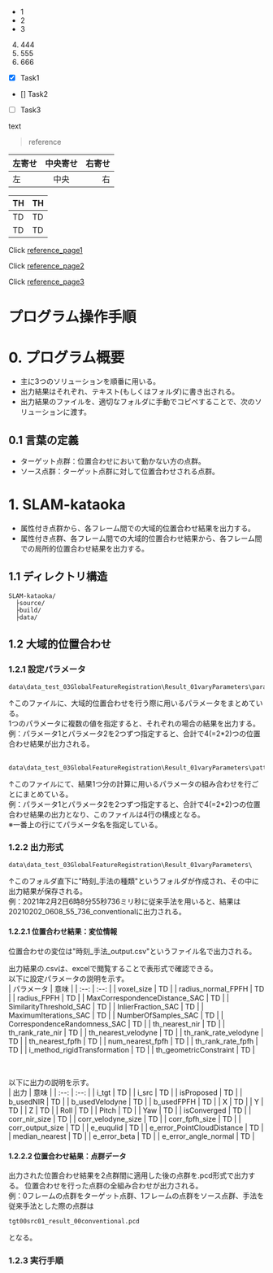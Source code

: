 
- 1
- 2
- 3

4. 444
5. 555
6. 666

- [x] Task1
- [] Task2
- [ ] Task3

text

>reference

| 左寄せ | 中央寄せ | 右寄せ |
|:------|:--------:|-------:|
| 左    | 中央     | 右　   |

|  TH  |  TH  |
| ---- | ---- |
|  TD  |  TD  |
|  TD  |  TD  |

Click [reference_page1](https://help.github.com/ja/github/writing-on-github/basic-writing-and-formatting-syntax)

Click [reference_page2](https://cpp-learning.com/readme/)

Click [reference_page3](https://cpp-learning.com/wp-content/uploads/2019/06/README_Template.html)

# プログラム操作手順
# 0. プログラム概要
- 主に3つのソリューションを順番に用いる。<br>
- 出力結果はそれぞれ、テキスト(もしくはフォルダ)に書き出される。<br>
- 出力結果のファイルを、適切なフォルダに手動でコピペすることで、次のソリューションに渡す。

## 0.1 言葉の定義
- ターゲット点群：位置合わせにおいて動かない方の点群。
- ソース点群：ターゲット点群に対して位置合わせされる点群。

# 1. SLAM-kataoka
- 属性付き点群から、各フレーム間での大域的位置合わせ結果を出力する。<br>
- 属性付き点群、各フレーム間での大域的位置合わせ結果から、各フレーム間での局所的位置合わせ結果を出力する。

## 1.1 ディレクトリ構造
```
SLAM-kataoka/
  ├source/
  ├build/
  ├data/
```

## 1.2 大域的位置合わせ

### 1.2.1 設定パラメータ
```
data\data_test_03GlobalFeatureRegistration\Result_01varyParameters\parameter_vecvec.csv
```
↑このファイルに、大域的位置合わせを行う際に用いるパラメータをまとめている。<br>
1つのパラメータに複数の値を指定すると、それぞれの場合の結果を出力する。<br>
例：パラメータ1とパラメータ2を2つずつ指定すると、合計で4(=2*2)つの位置合わせ結果が出力される。<br>
<br>

```
data\data_test_03GlobalFeatureRegistration\Result_01varyParameters\pattern_vecvec.csv
```
↑このファイルにて、結果1つ分の計算に用いるパラメータの組み合わせを行ごとにまとめている。<br>
例：パラメータ1とパラメータ2を2つずつ指定すると、合計で4(=2*2)つの位置合わせ結果の出力となり、このファイルは4行の構成となる。<br>
※一番上の行にてパラメータ名を指定している。

### 1.2.2 出力形式
```
data\data_test_03GlobalFeatureRegistration\Result_01varyParameters\
```
↑このフォルダ直下に"時刻_手法の種類"というフォルダが作成され、その中に出力結果が保存される。<br>
例：2021年2月2日6時8分55秒736ミリ秒に従来手法を用いると、結果は20210202_0608_55_736_conventionalに出力される。
<br>
#### 1.2.2.1 位置合わせ結果：変位情報
位置合わせの変位は"時刻_手法_output.csv"というファイル名で出力される。<br>

出力結果の.csvは、excelで閲覧することで表形式で確認できる。<br>
以下に設定パラメータの説明を示す。<br>
| パラメータ | 意味 |
| :--: | :--: |
|  voxel_size | TD |
|  radius_normal_FPFH | TD |
| radius_FPFH | TD |
| MaxCorrespondenceDistance_SAC | TD |
| SimilarityThreshold_SAC | TD |
| InlierFraction_SAC | TD |
| MaximumIterations_SAC | TD |
| NumberOfSamples_SAC | TD |
| CorrespondenceRandomness_SAC | TD |
| th_nearest_nir | TD |
| th_rank_rate_nir | TD |
| th_nearest_velodyne | TD |
| th_rank_rate_velodyne | TD |
| th_nearest_fpfh | TD |
| num_nearest_fpfh | TD |
| th_rank_rate_fpfh | TD |
| i_method_rigidTransformation | TD |
| th_geometricConstraint | TD |

 <br>


以下に出力の説明を示す。<br>
| 出力 | 意味 |
| :--: | :--: |
| i_tgt | TD |
| i_src | TD |
| isProposed | TD |
| b_usedNIR | TD |
| b_usedVelodyne | TD |
| b_usedFPFH | TD |
| X | TD |
| Y | TD |
| Z | TD |
| Roll | TD |
| Pitch | TD |
| Yaw | TD |
| isConverged | TD |
| corr_nir_size | TD |
| corr_velodyne_size | TD |
| corr_fpfh_size | TD |
| corr_output_size | TD |
| e_euqulid | TD |
| e_error_PointCloudDistance | TD |
| median_nearest | TD |
| e_error_beta | TD |
| e_error_angle_normal | TD |

#### 1.2.2.2 位置合わせ結果：点群データ
出力された位置合わせ結果を2点群間に適用した後の点群を.pcd形式で出力する。
位置合わせを行った点群の全組み合わせが出力される。<br>
例：0フレームの点群をターゲット点群、1フレームの点群をソース点群、手法を従来手法とした際の点群は
```
tgt00src01_result_00conventional.pcd
```
となる。

### 1.2.3 実行手順